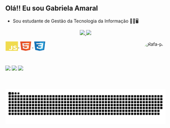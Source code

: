## Olá!! Eu sou Gabriela Amaral

- Sou estudante de Gestão da Tecnologia da Informação 👩‍💻🖥️

<div align="center">
  <a href="https://github.com/gabsamaral">
  <img height="180em" src="https://github-readme-stats.vercel.app/api?username=gabsamaral&show_icons=true&theme=tokyonight&include_all_commits=true&count_private=true"/>
  <img height="180em" src="https://github-readme-stats.vercel.app/api/top-langs/?username=gabsamaral&layout=compact&langs_count=7&theme=tokyonight"/>
</div>
<div align="light" style="display: inline_block"><br>
  <img align="center" alt="Rafa-Js" height="30" width="40" src="https://raw.githubusercontent.com/devicons/devicon/master/icons/javascript/javascript-plain.svg">
  <img align="center" alt="Rafa-HTML" height="30" width="40" src="https://raw.githubusercontent.com/devicons/devicon/master/icons/html5/html5-original.svg">
  <img align="center" alt="Rafa-CSS" height="30" width="40" src="https://raw.githubusercontent.com/devicons/devicon/master/icons/css3/css3-original.svg">
  <img align="right" alt="Rafa-pic" height="150" style="border-radius:50px;" src="https://i.picasion.com/pic92/7ecd4fcac9aae1388832186e71326c65.gif">
</div>
  
  ##
  
  <div align="light" style="display: inline_block"><br>
 <a href="https://www.instagram.com/iibaag/" target="_blank"><img src="https://img.shields.io/badge/-Instagram-%23E4405F?style=for-the-badge&logo=instagram&logoColor=white" target="_blank"></a>
  <a href = "mailto:fraga.gabi97@gmail.com"><img src="https://img.shields.io/badge/-Gmail-%23333?style=for-the-badge&logo=gmail&logoColor=white" target="_blank"></a>
  <a href="https://www.linkedin.com/in/gabriela-fraga97/?lipi=urn%3Ali%3Apage%3Ad_flagship3_feed%3B4%2Far3%2B62RNWqOGuIHrH%2FdA%3D%3D" target="_blank"><img src="https://img.shields.io/badge/-LinkedIn-%230077B5?style=for-the-badge&logo=linkedin&logoColor=white" target="_blank"></a>  
  </div>
  
   ![Snake animation](https://github.com/gabsamaral/gabsamaral/blob/output/github-contribution-grid-snake.svg)
